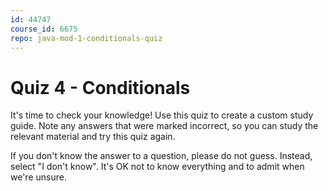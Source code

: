 ```yaml
---
id: 44747
course_id: 6675
repo: java-mod-1-conditionals-quiz
---
```


# Quiz 4 - Conditionals

It's time to check your knowledge! Use this quiz to create a custom study guide.
Note any answers that were marked incorrect, so you can study the relevant
material and try this quiz again.

If you don't know the answer to a question, please do not guess. Instead, select
"I don't know". It's OK not to know everything and to admit when we're unsure.
